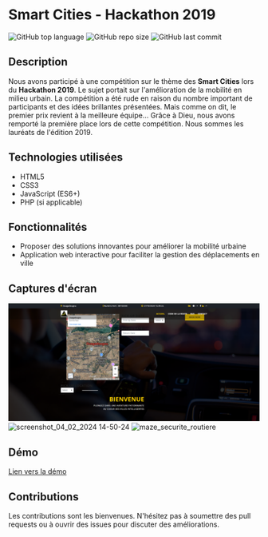 # Smart Cities - Hackathon 2019

![GitHub top language](https://img.shields.io/github/languages/top/dimainc26/hackathon_smart_cities)
![GitHub repo size](https://img.shields.io/github/repo-size/dimainc26/hackathon_smart_cities)
![GitHub last commit](https://img.shields.io/github/last-commit/dimainc26/hackathon_smart_cities)

## Description
Nous avons participé à une compétition sur le thème des **Smart Cities** lors du **Hackathon 2019**. Le sujet portait sur l'amélioration de la mobilité en milieu urbain. La compétition a été rude en raison du nombre important de participants et des idées brillantes présentées. Mais comme on dit, le premier prix revient à la meilleure équipe… Grâce à Dieu, nous avons remporté la première place lors de cette compétition. Nous sommes les lauréats de l'édition 2019.

## Technologies utilisées
- HTML5
- CSS3
- JavaScript (ES6+)
- PHP (si applicable)

## Fonctionnalités
- Proposer des solutions innovantes pour améliorer la mobilité urbaine
- Application web interactive pour faciliter la gestion des déplacements en ville

## Captures d'écran
![Home Screen](https://github.com/dimainc26/hackathon_smart_cities/blob/main/assets/home.png)
![screenshot_04_02_2024 14-50-24](https://github.com/dimainc26/hackathon_smart_cities/assets/125144533/d7052724-0607-4d17-873e-1e1e3f8342aa)
![maze_securite_routiere](https://github.com/dimainc26/hackathon_smart_cities/assets/125144533/5a4de376-143f-4831-8338-d5fc736f784e)

## Démo
[Lien vers la démo](https://dev.dimazanre.com/smart_cities)

## Contributions
Les contributions sont les bienvenues. N'hésitez pas à soumettre des pull requests ou à ouvrir des issues pour discuter des améliorations.
